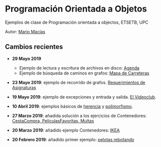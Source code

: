 # Programación Orientada a Objetos

Ejemplos de clase de Programación orientada a objectos, ETSETB, UPC

Autor: [Mario Macías](http://www.macias.info)

## Cambios recientes

* **29 Mayo 2019**
    - Ejemplo de lectura y escritura de archivos en disco: [Agenda](Tema%2010%20y%2011%20-%20Excepciones%20y%20ES/Agenda)
    - Ejemplo de búsqueda de caminos en grafos: [Mapa de Carreteras](Tema%2012%20-%20Grafos/ciudades)

* **23 Mayo 2019**: ejemplo de recorrido de grafos. [Requerimientos de Asignaturas](Tema%2012%20-%20Grafos/Asignaturas)

* **19 Mayo 2019**: ejemplo de excepciones y entrada y salida. [El Videoclub](Tema%2010%20y%2011%20-%20Excepciones%20y%20ES/Videoclub).

* **10 Abril 2019**: ejemplos básicos de [herencia](Tema%2008%20-%20Herencia) y [polimorfismo](Tema%2009%20-%20Polimorfismo).

* **27 Marzo 2019**: añadida solución a los ejercicios de Contenedores: [CestaCompra, PeliculasFavoritas, Multas](./Tema%2005%20-%20Contenedores/EjercicioClase)

* **20 Marzo 2019**: añadido ejemplo Contenedores: [IKEA](./Tema%2005%20-%20Contenedores/Ikea)

* **20 Febrero 2019**: añadido primer ejemplo: [pelotas rebotando](./Tema%2002%20-%20Clases%20y%20Objetos%20en%20Java/PrimerEjemplo)

